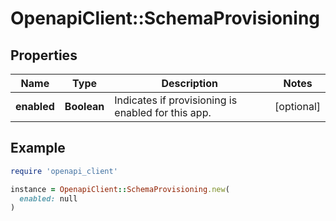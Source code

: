 # OpenapiClient::SchemaProvisioning

## Properties

| Name | Type | Description | Notes |
| ---- | ---- | ----------- | ----- |
| **enabled** | **Boolean** | Indicates if provisioning is enabled for this app. | [optional] |

## Example

```ruby
require 'openapi_client'

instance = OpenapiClient::SchemaProvisioning.new(
  enabled: null
)
```


